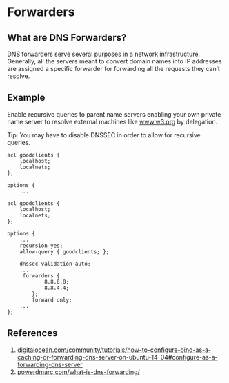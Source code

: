 # Forwarders

## What are DNS Forwarders?

DNS forwarders serve several purposes in a network infrastructure. Generally, all the servers meant to convert domain names into IP addresses are assigned a specific forwarder for forwarding all the requests they can’t resolve.

## Example

Enable recursive queries to parent name servers enabling your own private name server to resolve external machines like www.w3.org by delegation.

Tip: You may have to disable DNSSEC in order to allow for recursive queries.

```ssh
acl goodclients {
	localhost;
	localnets;
};

options {
	...
```

```ssh
acl goodclients {
	localhost;
	localnets;
};

options {
	...
	recursion yes;
	allow-query { goodclients; };

	dnssec-validation auto;
	...
	 forwarders {
			8.8.8.8;
			8.8.4.4;
		};
		forward only;
	...
};
```

## References

1. [digitalocean.com/community/tutorials/how-to-configure-bind-as-a-caching-or-forwarding-dns-server-on-ubuntu-14-04#configure-as-a-forwarding-dns-server](https://www.digitalocean.com/community/tutorials/how-to-configure-bind-as-a-caching-or-forwarding-dns-server-on-ubuntu-14-04#configure-as-a-forwarding-dns-server)
2. [powerdmarc.com/what-is-dns-forwarding/](https://powerdmarc.com/what-is-dns-forwarding/)
